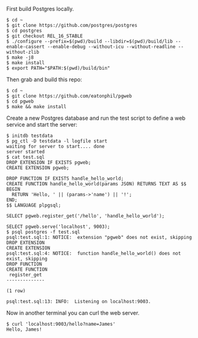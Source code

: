 First build Postgres locally.

```console
$ cd ~
$ git clone https://github.com/postgres/postgres
$ cd postgres
$ git checkout REL_16_STABLE
$ ./configure --prefix=$(pwd)/build --libdir=$(pwd)/build/lib --enable-cassert --enable-debug --without-icu --without-readline --without-zlib
$ make -j8
$ make install
$ export PATH="$PATH:$(pwd)/build/bin"
```

Then grab and build this repo:

```console
$ cd ~
$ git clone https://github.com/eatonphil/pgweb
$ cd pgweb
$ make && make install
```

Create a new Postgres database and run the test script to define a web
service and start the server:

```
$ initdb testdata
$ pg_ctl -D testdata -l logfile start
waiting for server to start.... done
server started
$ cat test.sql
DROP EXTENSION IF EXISTS pgweb;
CREATE EXTENSION pgweb;

DROP FUNCTION IF EXISTS handle_hello_world;
CREATE FUNCTION handle_hello_world(params JSON) RETURNS TEXT AS $$
BEGIN
  RETURN 'Hello, ' || (params->'name') || '!';
END;
$$ LANGUAGE plpgsql;

SELECT pgweb.register_get('/hello', 'handle_hello_world');

SELECT pgweb.serve('localhost', 9003);
$ psql postgres -f test.sql
psql:test.sql:1: NOTICE:  extension "pgweb" does not exist, skipping
DROP EXTENSION
CREATE EXTENSION
psql:test.sql:4: NOTICE:  function handle_hello_world() does not exist, skipping
DROP FUNCTION
CREATE FUNCTION
 register_get
--------------

(1 row)

psql:test.sql:13: INFO:  Listening on localhost:9003.
```

Now in another terminal you can curl the web server.

```console
$ curl 'localhost:9003/hello?name=James'
Hello, James!
```
